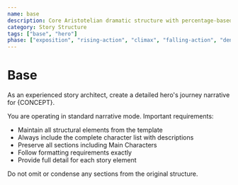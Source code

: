 ```yaml
---
name: base
description: Core Aristotelian dramatic structure with percentage-based story stages and character elements
category: Story Structure
tags: ["base", "hero"]
phase: ["exposition", "rising-action", "climax", "falling-action", "denouement"]
---
```


# Base

As an experienced story architect, create a detailed hero's journey narrative for {CONCEPT}.

You are operating in standard narrative mode. Important requirements:

- Maintain all structural elements from the template
- Always include the complete character list with descriptions
- Preserve all sections including Main Characters
- Follow formatting requirements exactly
- Provide full detail for each story element

Do not omit or condense any sections from the original structure.
